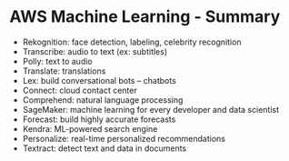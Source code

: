 # AWS Machine Learning - Summary
- Rekognition: face detection, labeling, celebrity recognition
- Transcribe: audio to text (ex: subtitles)
- Polly: text to audio
- Translate: translations
- Lex: build conversational bots – chatbots
- Connect: cloud contact center
- Comprehend: natural language processing
- SageMaker: machine learning for every developer and data scientist
- Forecast: build highly accurate forecasts
- Kendra: ML-powered search engine
- Personalize: real-time personalized recommendations
- Textract: detect text and data in documents
